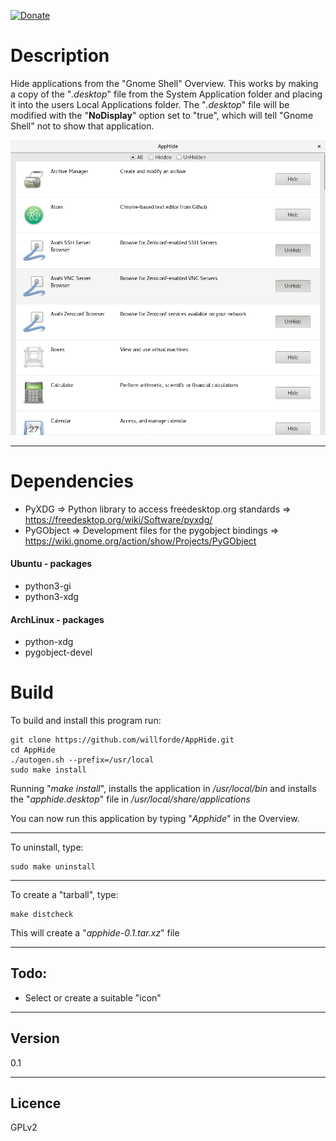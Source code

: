 [![Donate](https://img.shields.io/badge/Donate-PayPal-green.svg)](https://www.paypal.com/cgi-bin/webscr?cmd=_donations&business=SLQMJBWX7G2PU)

# Description
Hide applications from the "Gnome Shell" Overview. This works by making a copy of the "*.desktop*" file from the System Application folder and placing it into the users Local Applications folder. The "*.desktop*" file will be modified with the "**NoDisplay**" option set to "true", which will tell "Gnome Shell" not to show that application.

![Alt text](/screenshot-normal.png "Screenshot")

-------------

# Dependencies
* PyXDG       => Python library to access freedesktop.org standards     => https://freedesktop.org/wiki/Software/pyxdg/
* PyGObject   => Development files for the pygobject bindings           => https://wiki.gnome.org/action/show/Projects/PyGObject

#### Ubuntu - packages
* python3-gi
* python3-xdg

#### ArchLinux - packages
* python-xdg
* pygobject-devel

# Build
To build and install this program run:
```
git clone https://github.com/willforde/AppHide.git
cd AppHide
./autogen.sh --prefix=/usr/local
sudo make install
```
Running "*make install*", installs the application in */usr/local/bin*
and installs the "*apphide.desktop*" file in */usr/local/share/applications*

You can now run this application by typing "*Apphide*" in the Overview.

----------------
To uninstall, type:
```
sudo make uninstall
```
----------------
To create a "tarball", type:
```
make distcheck
```
This will create a "*apphide-0.1.tar.xz*" file


----------------
## Todo:
* Select or create a suitable "icon"

----------------
## Version
0.1

----------------
## Licence
GPLv2
